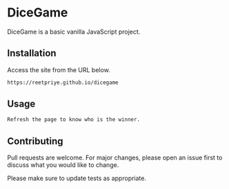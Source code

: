 # DiceGame

DiceGame is a basic vanilla JavaScript project.

## Installation

Access the site from the URL below.

```bash
https://reetpriye.github.io/dicegame
```

## Usage

```bash
Refresh the page to know who is the winner.
```

## Contributing
Pull requests are welcome. For major changes, please open an issue first to discuss what you would like to change.

Please make sure to update tests as appropriate.
